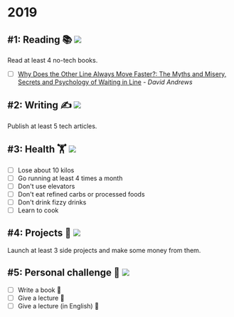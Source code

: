 # 2019
## #1: Reading 📚 ![](https://img.shields.io/badge/progress-0%25-red.svg)
Read at least 4 no-tech books.

- [ ] [Why Does the Other Line Always Move Faster?: The Myths and Misery, Secrets and Psychology of Waiting in Line](https://www.goodreads.com/book/show/24693020-why-does-the-other-line-always-move-faster) - *David Andrews*

## #2: Writing ✍️ ![](https://img.shields.io/badge/progress-0%25-red.svg)
Publish at least 5 tech articles.

## #3: Health 🏋️‍ ![](https://img.shields.io/badge/progress-0%25-red.svg)

- [ ] Lose about 10 kilos
- [ ] Go running at least 4 times a month
- [ ] Don't use elevators
- [ ] Don't eat refined carbs or processed foods
- [ ] Don't drink fizzy drinks
- [ ] Learn to cook

## #4: Projects 🧟 ![](https://img.shields.io/badge/progress-0%25-red.svg)
Launch at least 3 side projects and make some money from them.

## #5: Personal challenge 🙈 ![](https://img.shields.io/badge/progress-0%25-red.svg)

- [ ] Write a book 💊
- [ ] Give a lecture 💊
- [ ] Give a lecture (in English) 💊